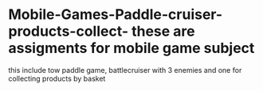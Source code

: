 # Mobile-Games-Paddle-cruiser-products-collect- these are assigments for mobile game subject
this include tow paddle game, battlecruiser with 3 enemies and one for collecting products by basket
